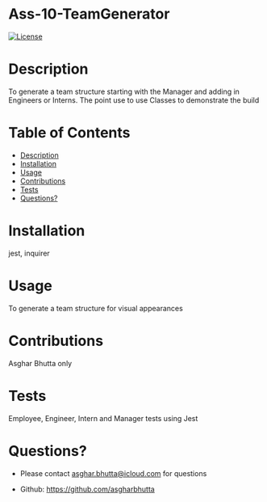 # Ass-10-TeamGenerator

  [![License](https://img.shields.io/badge/License-BSD%203--Clause-blue.svg)](https://opensource.org/licenses/BSD-3-Clause)
    
  
  # Description
  To generate a team structure starting with the Manager and adding in Engineers or Interns.  The point use to use Classes to demonstrate the build

  # Table of Contents
  - [Description](#Description)
  - [Installation](#Installation)
  - [Usage](#Usage)
  - [Contributions](#Contributions)
  - [Tests](#Tests)
  - [Questions?](#Questions?)


  # Installation
  jest, inquirer

  # Usage
  To generate a team structure for visual appearances

  # Contributions
  Asghar Bhutta only

  # Tests
  Employee, Engineer, Intern and Manager tests using Jest

  # Questions?
  - Please contact asghar.bhutta@icloud.com for questions

  - Github: https://github.com/asgharbhutta


  

